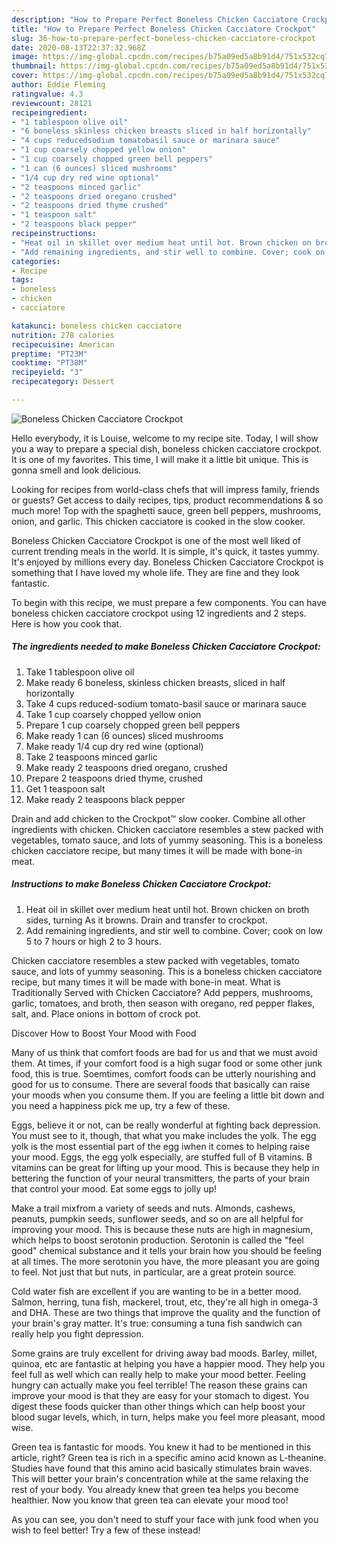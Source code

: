 ```yaml
---
description: "How to Prepare Perfect Boneless Chicken Cacciatore Crockpot"
title: "How to Prepare Perfect Boneless Chicken Cacciatore Crockpot"
slug: 36-how-to-prepare-perfect-boneless-chicken-cacciatore-crockpot
date: 2020-08-13T22:37:32.968Z
image: https://img-global.cpcdn.com/recipes/b75a09ed5a8b91d4/751x532cq70/boneless-chicken-cacciatore-crockpot-recipe-main-photo.jpg
thumbnail: https://img-global.cpcdn.com/recipes/b75a09ed5a8b91d4/751x532cq70/boneless-chicken-cacciatore-crockpot-recipe-main-photo.jpg
cover: https://img-global.cpcdn.com/recipes/b75a09ed5a8b91d4/751x532cq70/boneless-chicken-cacciatore-crockpot-recipe-main-photo.jpg
author: Eddie Fleming
ratingvalue: 4.3
reviewcount: 28121
recipeingredient:
- "1 tablespoon olive oil"
- "6 boneless skinless chicken breasts sliced in half horizontally"
- "4 cups reducedsodium tomatobasil sauce or marinara sauce"
- "1 cup coarsely chopped yellow onion"
- "1 cup coarsely chopped green bell peppers"
- "1 can (6 ounces) sliced mushrooms"
- "1/4 cup dry red wine optional"
- "2 teaspoons minced garlic"
- "2 teaspoons dried oregano crushed"
- "2 teaspoons dried thyme crushed"
- "1 teaspoon salt"
- "2 teaspoons black pepper"
recipeinstructions:
- "Heat oil in skillet over medium heat until hot. Brown chicken on broth sides, turning As it browns. Drain and transfer to crockpot."
- "Add remaining ingredients, and stir well to combine. Cover; cook on low 5 to 7 hours or high 2 to 3 hours."
categories:
- Recipe
tags:
- boneless
- chicken
- cacciatore

katakunci: boneless chicken cacciatore 
nutrition: 278 calories
recipecuisine: American
preptime: "PT23M"
cooktime: "PT38M"
recipeyield: "3"
recipecategory: Dessert

---
```



![Boneless Chicken Cacciatore Crockpot](https://img-global.cpcdn.com/recipes/b75a09ed5a8b91d4/751x532cq70/boneless-chicken-cacciatore-crockpot-recipe-main-photo.jpg)

Hello everybody, it is Louise, welcome to my recipe site. Today, I will show you a way to prepare a special dish, boneless chicken cacciatore crockpot. It is one of my favorites. This time, I will make it a little bit unique. This is gonna smell and look delicious.

Looking for recipes from world-class chefs that will impress family, friends or guests? Get access to daily recipes, tips, product recommendations &amp; so much more! Top with the spaghetti sauce, green bell peppers, mushrooms, onion, and garlic. This chicken cacciatore is cooked in the slow cooker.

Boneless Chicken Cacciatore Crockpot is one of the most well liked of current trending meals in the world. It is simple, it's quick, it tastes yummy. It's enjoyed by millions every day. Boneless Chicken Cacciatore Crockpot is something that I have loved my whole life. They are fine and they look fantastic.


To begin with this recipe, we must prepare a few components. You can have boneless chicken cacciatore crockpot using 12 ingredients and 2 steps. Here is how you cook that.

<!--inarticleads1-->

##### The ingredients needed to make Boneless Chicken Cacciatore Crockpot:

1. Take 1 tablespoon olive oil
1. Make ready 6 boneless, skinless chicken breasts, sliced in half horizontally
1. Take 4 cups reduced-sodium tomato-basil sauce or marinara sauce
1. Take 1 cup coarsely chopped yellow onion
1. Prepare 1 cup coarsely chopped green bell peppers
1. Make ready 1 can (6 ounces) sliced mushrooms
1. Make ready 1/4 cup dry red wine (optional)
1. Take 2 teaspoons minced garlic
1. Make ready 2 teaspoons dried oregano, crushed
1. Prepare 2 teaspoons dried thyme, crushed
1. Get 1 teaspoon salt
1. Make ready 2 teaspoons black pepper


Drain and add chicken to the Crockpot™ slow cooker. Combine all other ingredients with chicken. Chicken cacciatore resembles a stew packed with vegetables, tomato sauce, and lots of yummy seasoning. This is a boneless chicken cacciatore recipe, but many times it will be made with bone-in meat. 

<!--inarticleads2-->

##### Instructions to make Boneless Chicken Cacciatore Crockpot:

1. Heat oil in skillet over medium heat until hot. Brown chicken on broth sides, turning As it browns. Drain and transfer to crockpot.
1. Add remaining ingredients, and stir well to combine. Cover; cook on low 5 to 7 hours or high 2 to 3 hours.


Chicken cacciatore resembles a stew packed with vegetables, tomato sauce, and lots of yummy seasoning. This is a boneless chicken cacciatore recipe, but many times it will be made with bone-in meat. What is Traditionally Served with Chicken Cacciatore? Add peppers, mushrooms, garlic, tomatoes, and broth, then season with oregano, red pepper flakes, salt, and. Place onions in bottom of crock pot. 

Discover How to Boost Your Mood with Food


Many of us think that comfort foods are bad for us and that we must avoid them. At times, if your comfort food is a high sugar food or some other junk food, this is true. Soemtimes, comfort foods can be utterly nourishing and good for us to consume. There are several foods that basically can raise your moods when you consume them. If you are feeling a little bit down and you need a happiness pick me up, try a few of these.

Eggs, believe it or not, can be really wonderful at fighting back depression. You must see to it, though, that what you make includes the yolk. The egg yolk is the most essential part of the egg iwhen it comes to helping raise your mood. Eggs, the egg yolk especially, are stuffed full of B vitamins. B vitamins can be great for lifting up your mood. This is because they help in bettering the function of your neural transmitters, the parts of your brain that control your mood. Eat some eggs to jolly up!

Make a trail mixfrom a variety of seeds and nuts. Almonds, cashews, peanuts, pumpkin seeds, sunflower seeds, and so on are all helpful for improving your mood. This is because these nuts are high in magnesium, which helps to boost serotonin production. Serotonin is called the "feel good" chemical substance and it tells your brain how you should be feeling at all times. The more serotonin you have, the more pleasant you are going to feel. Not just that but nuts, in particular, are a great protein source.

Cold water fish are excellent if you are wanting to be in a better mood. Salmon, herring, tuna fish, mackerel, trout, etc, they're all high in omega-3 and DHA. These are two things that improve the quality and the function of your brain's gray matter. It's true: consuming a tuna fish sandwich can really help you fight depression. 

Some grains are truly excellent for driving away bad moods. Barley, millet, quinoa, etc are fantastic at helping you have a happier mood. They help you feel full as well which can really help to make your mood better. Feeling hungry can actually make you feel terrible! The reason these grains can improve your mood is that they are easy for your stomach to digest. You digest these foods quicker than other things which can help boost your blood sugar levels, which, in turn, helps make you feel more pleasant, mood wise.

Green tea is fantastic for moods. You knew it had to be mentioned in this article, right? Green tea is rich in a specific amino acid known as L-theanine. Studies have found that this amino acid basically stimulates brain waves. This will better your brain's concentration while at the same relaxing the rest of your body. You already knew that green tea helps you become healthier. Now you know that green tea can elevate your mood too!

As you can see, you don't need to stuff your face with junk food when you wish to feel better! Try a few of these instead!

